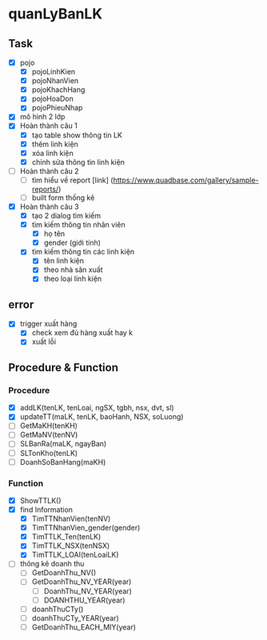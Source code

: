 # quanLyBanLK
## Task
- [x] pojo
  - [x] pojoLinhKien
  - [x] pojoNhanVien
  - [x] pojoKhachHang
  - [x] pojoHoaDon
  - [x] pojoPhieuNhap
- [x] mô hình 2 lớp
- [x] Hoàn thành câu 1
  - [x] tạo table show thông tin LK
  - [x] thêm linh kiện
  - [x] xóa linh kiện
  - [x] chỉnh sửa thông tin linh kiện
- [ ] Hoàn thành câu 2
  - [ ] tìm hiểu về report [link] (https://www.quadbase.com/gallery/sample-reports/)
  - [ ] built form thống kê
- [x] Hoàn thành câu 3
  - [x] tạo 2 dialog tìm kiếm
  - [x] tìm kiếm thông tin nhân viên
    - [x] họ tên
    - [x] gender (giới tính)
  - [x] tìm kiếm thông tin các linh kiện
    - [x] tên linh kiện
    - [x] theo nhà sãn xuất
    - [x] theo loại linh kiện
## error
- [x] trigger xuất hàng
  - [x] check xem đủ hàng xuất hay k
  - [x] xuất lỗi
## Procedure & Function
### Procedure
- [x] addLK(tenLK, tenLoai, ngSX, tgbh, nsx, dvt, sl)
- [x] updateTT(maLK, tenLK, baoHanh, NSX, soLuong)
- [ ] GetMaKH(tenKH)
- [ ] GetMaNV(tenNV)
- [ ] SLBanRa(maLK, ngayBan)
- [ ] SLTonKho(tenLK)
- [ ] DoanhSoBanHang(maKH)
### Function
- [x] ShowTTLK()
- [x] find Information
  - [x] TimTTNhanVien(tenNV)
  - [x] TimTTNhanVien_gender(gender)
  - [x] TimTTLK_Ten(tenLK)
  - [x] TimTTLK_NSX(tenNSX)
  - [x] TimTTLK_LOAI(tenLoaiLK)
- [ ] thông kê doanh thu
  - [ ] GetDoanhThu_NV()
  - [ ] GetDoanhThu_NV_YEAR(year)
    - [ ] DoanhThu_NV_YEAR(year)
    - [ ] DOANHTHU_YEAR(year)
  - [ ] doanhThuCTy()
  - [ ] doanhThuCTy_YEAR(year)
  - [ ] GetDoanhThu_EACH_MIY(year)
